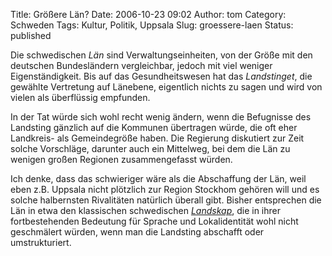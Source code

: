 Title: Größere Län?
Date: 2006-10-23 09:02
Author: tom
Category: Schweden
Tags: Kultur, Politik, Uppsala
Slug: groessere-laen
Status: published

Die schwedischen *Län* sind Verwaltungseinheiten, von der Größe mit den
deutschen Bundesländern vergleichbar, jedoch mit viel weniger
Eigenständigkeit. Bis auf das Gesundheitswesen hat das *Landstinget*,
die gewählte Vertretung auf Länebene, eigentlich nichts zu sagen und
wird von vielen als überflüssig empfunden.

In der Tat würde sich wohl recht wenig ändern, wenn die Befugnisse des
Landsting gänzlich auf die Kommunen übertragen würde, die oft eher
Landkreis- als Gemeindegröße haben. Die Regierung diskutiert zur Zeit
solche Vorschläge, darunter auch ein Mittelweg, bei dem die Län zu
wenigen großen Regionen zusammengefasst würden.

Ich denke, dass das schwieriger wäre als die Abschaffung der Län, weil
eben z.B. Uppsala nicht plötzlich zur Region Stockhom gehören will und
es solche halbernsten Rivalitäten natürlich überall gibt. Bisher
entsprechen die Län in etwa den klassischen schwedischen
[*Landskap*](http://de.wikipedia.org/wiki/Landskap_%28Schweden%29), die
in ihrer fortbestehenden Bedeutung für Sprache und Lokalidentität wohl
nicht geschmälert würden, wenn man die Landsting abschafft oder
umstrukturiert.

